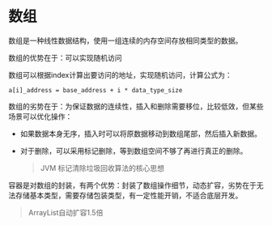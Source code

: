 # 数组

数组是一种线性数据结构，使用一组连续的内存空间存放相同类型的数据。

数组的优势在于：可以实现随机访问

数组可以根据index计算出要访问的地址，实现随机访问，计算公式为：

```
a[i]_address = base_address + i * data_type_size
```

数组的劣势在于：为保证数据的连续性，插入和删除需要移位，比较低效，但某些场景可以优化操作：

- 如果数据本身无序，插入时可以将原数据移动到数组尾部，然后插入新数据。

- 对于删除，可以采用标记删除，等到数组空间不够了再进行真正的删除。

  > JVM 标记清除垃圾回收算法的核心思想

容器是对数组的封装，有两个优势：封装了数组操作细节，动态扩容，劣势在于无法存储基本类型，需要存储包装类型，有一定性能开销，不适合底层开发。

> ArrayList自动扩容1.5倍

